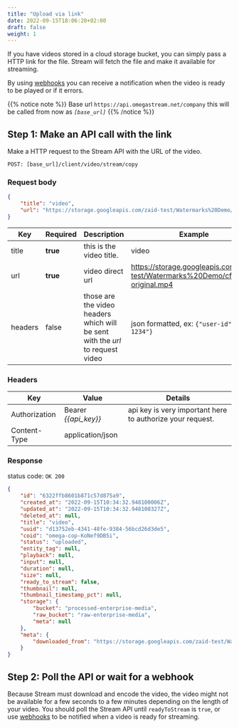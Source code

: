 ```yaml
---
title: "Upload via link"
date: 2022-09-15T18:06:20+02:00
draft: false
weight: 1
---
```


If you have videos stored in a cloud storage bucket, you can simply pass a HTTP link for the file. Stream will fetch the file and make it available for streaming.

By using [webhooks](/video/webhooks/) you can receive a notification when the video is ready to be played or if it errors.

{{% notice note %}}
Base url `https://api.omegastream.net/company` this will be called from now as *`[base_url]`*
{{% /notice %}}

## Step 1: Make an API call with the link

Make a HTTP request to the Stream API with the URL of the video.

```url
POST: [base_url]/client/video/stream/copy
```

### Request body
```json
{
    "title": "video",
    "url": "https://storage.googleapis.com/zaid-test/Watermarks%20Demo/cf-ad-original.mp4"
}
```
| Key     | Required | Description                                                                    | Example                                                                       |
|---------|----------|--------------------------------------------------------------------------------|-------------------------------------------------------------------------------|
| title   | **true**    | this is the video title.                                                       | video                                                                         |
| url     | **true** | video direct url                                                               | https://storage.googleapis.com/zaid-test/Watermarks%20Demo/cf-ad-original.mp4 |
| headers | false    | those are the video headers which will be sent with the *url* to request video | json formatted, ex: `{"user-id":"id-1234"}`|

### Headers
| Key           | Value              | Details                                                 |
|---------------|--------------------|---------------------------------------------------------|
| Authorization | Bearer *{{api_key}}* | api key is very important here to authorize your request. |
| Content-Type  | application/json   |                                                         |


### Response
status code: `OK 200`

```json
{
    "id": "6322ffb8601b871c57d875a9",
    "created_at": "2022-09-15T10:34:32.948100006Z",
    "updated_at": "2022-09-15T10:34:32.948100327Z",
    "deleted_at": null,
    "title": "video",
    "uuid": "d13752eb-4341-48fe-9384-56bcd26d3de5",
    "coid": "omega-cop-KoNef9DB5i",
    "status": "uploaded",
    "entity_tag": null,
    "playback": null,
    "input": null,
    "duration": null,
    "size": null,
    "ready_to_stream": false,
    "thumbnail": null,
    "thumbnail_timestamp_pct": null,
    "storage": {
        "bucket": "processed-enterprise-media",
        "raw_bucket": "raw-enterprise-media",
        "meta": null
    },
    "meta": {
        "downloaded_from": "https://storage.googleapis.com/zaid-test/Watermarks%20Demo/cf-ad-original.mp4"
    }
}
```

## Step 2: Poll the API or wait for a webhook

Because Stream must download and encode the video, the video might not be available for a few seconds to a few minutes depending on the length of your video. You should poll the Stream API until `readyToStream` is `true`, or use [webhooks](/video/webhooks/) to be notified when a video is ready for streaming.
